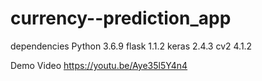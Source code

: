 # currency--prediction_app
dependencies
Python 3.6.9
flask 1.1.2
keras 2.4.3
cv2 4.1.2

Demo Video https://youtu.be/Aye35l5Y4n4
